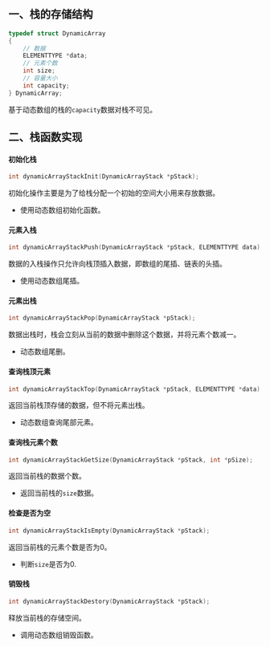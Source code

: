 ## 一、栈的存储结构

```c
typedef struct DynamicArray
{
    // 数据
    ELEMENTTYPE *data;
    // 元素个数
    int size;
    // 容量大小
    int capacity;
} DynamicArray;
```

基于动态数组的栈的`capacity`数据对栈不可见。

## 二、栈函数实现

#### 初始化栈

```c
int dynamicArrayStackInit(DynamicArrayStack *pStack);
```

初始化操作主要是为了给栈分配一个初始的空间大小用来存放数据。

- 使用动态数组初始化函数。

#### 元素入栈

```c
int dynamicArrayStackPush(DynamicArrayStack *pStack, ELEMENTTYPE data);
```

数据的入栈操作只允许向栈顶插入数据，即数组的尾插、链表的头插。

- 使用动态数组尾插。

#### 元素出栈

```c
int dynamicArrayStackPop(DynamicArrayStack *pStack);
```

数据出栈时，栈会立刻从当前的数据中删除这个数据，并将元素个数减一。

- 动态数组尾删。

#### 查询栈顶元素

```c
int dynamicArrayStackTop(DynamicArrayStack *pStack, ELEMENTTYPE *data);
```

返回当前栈顶存储的数据，但不将元素出栈。

- 动态数组查询尾部元素。

#### 查询栈元素个数

```c
int dynamicArrayStackGetSize(DynamicArrayStack *pStack, int *pSize);
```

返回当前栈的数据个数。

- 返回当前栈的`size`数据。

#### 检查是否为空

```c
int dynamicArrayStackIsEmpty(DynamicArrayStack *pStack);
```

返回当前栈的元素个数是否为0。

- 判断`size`是否为0.

#### 销毁栈

```c
int dynamicArrayStackDestory(DynamicArrayStack *pStack);
```

释放当前栈的存储空间。

- 调用动态数组销毁函数。